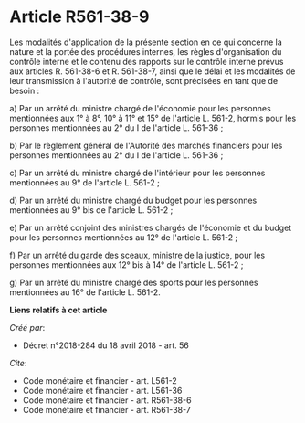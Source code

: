 # Article R561-38-9

Les modalités d'application de la présente section en ce qui concerne la nature et la portée des procédures internes, les
règles d'organisation du contrôle interne et le contenu des rapports sur le contrôle interne prévus aux articles R. 561-38-6
et R. 561-38-7, ainsi que le délai et les modalités de leur transmission à l'autorité de contrôle, sont précisées en tant que
de besoin : 

a) Par un arrêté du ministre chargé de l'économie pour les personnes mentionnées aux 1° à 8°, 10° à 11° et 15° de l'article
L. 561-2, hormis pour les personnes mentionnées au 2° du I de l'article L. 561-36 ; 

b) Par le règlement général de l'Autorité des marchés financiers pour les personnes mentionnées au 2° du I de l'article L.
561-36 ; 

c) Par un arrêté du ministre chargé de l'intérieur pour les personnes mentionnées au 9° de l'article L. 561-2 ; 

d) Par un arrêté du ministre chargé du budget pour les personnes mentionnées au 9° bis de l'article L. 561-2 ; 

e) Par un arrêté conjoint des ministres chargés de l'économie et du budget pour les personnes mentionnées au 12° de l'article
L. 561-2 ; 

f) Par un arrêté du garde des sceaux, ministre de la justice, pour les personnes mentionnées aux 12° bis à 14° de l'article
L. 561-2 ; 

g) Par un arrêté du ministre chargé des sports pour les personnes mentionnées au 16° de l'article L. 561-2.

**Liens relatifs à cet article**

_Créé par_:

  - Décret n°2018-284 du 18 avril 2018 - art. 56

_Cite_:

  - Code monétaire et financier - art. L561-2
  - Code monétaire et financier - art. L561-36
  - Code monétaire et financier - art. R561-38-6
  - Code monétaire et financier - art. R561-38-7
